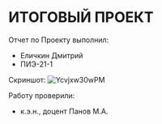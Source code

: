 # ИТОГОВЫЙ ПРОЕКТ
Отчет по Проекту выполнил:
  - Еличкин Дмитрий 
  - ПИЭ-21-1

Скриншот:
![Ycvjxw30wPM](https://github.com/dmitrySH11/Software_Engineering/assets/144902371/01461fce-7664-4ae3-affd-440cbfd2eca1)

Работу проверили:
 - к.э.н., доцент Панов М.А.











